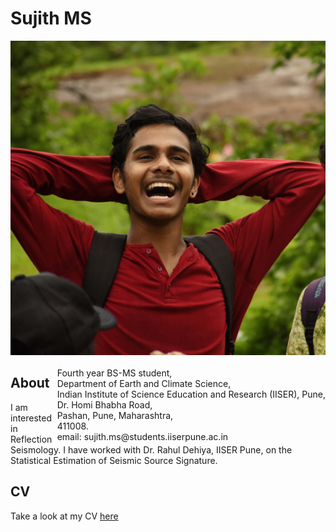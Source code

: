 # Sujith MS
  
<p style="text-align:left;">
  <img src="media/profile.jpg" />
    <span style="float:right;"> <br>
  Fourth year BS-MS student,<br>
  Department of Earth and Climate Science,<br>
  Indian Institute of Science Education and Research (IISER), Pune,<br>
  Dr. Homi Bhabha Road,<br>
  Pashan, Pune, Maharashtra,<br>
  411008.<br>
  email: sujith.ms@students.iiserpune.ac.in<br>
   
  </span>
</p>
 
## About
I am interested in Reflection Seismology. I have worked with Dr. Rahul Dehiya, IISER Pune, on the Statistical Estimation of Seismic Source Signature.

## CV
Take a look at my CV [here](./CV.md)
